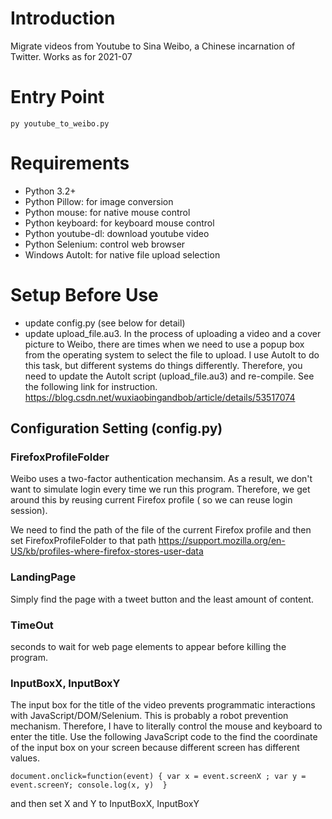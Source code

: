 # Introduction

Migrate videos from Youtube to Sina Weibo, a Chinese incarnation of Twitter.  Works as for 2021-07 

# Entry Point

`py youtube_to_weibo.py`

# Requirements

* Python 3.2+
* Python Pillow: for image conversion
* Python mouse: for native mouse control
* Python keyboard: for keyboard mouse control
* Python youtube-dl: download youtube video 
* Python Selenium: control web browser
* Windows AutoIt: for native file upload selection

# Setup Before Use
* update config.py (see below for detail)
* update upload_file.au3. In the process of uploading a video and a cover picture to Weibo, there are times when we need to use a popup box from the operating system to select the file to upload. I use AutoIt to do this task, but different systems do things differently. Therefore, you need to update the AutoIt script (upload_file.au3) and re-compile. See the following link for instruction. 
https://blog.csdn.net/wuxiaobingandbob/article/details/53517074

## Configuration Setting (config.py)

### FirefoxProfileFolder

Weibo uses a two-factor authentication mechansim. As a result, we don't want to simulate login every time we run this program. Therefore, we get around this by reusing current Firefox profile ( so we can reuse login session). 

We need to find the path of the file of the current Firefox profile and then set FirefoxProfileFolder to that path
https://support.mozilla.org/en-US/kb/profiles-where-firefox-stores-user-data

### LandingPage
Simply find the page with a tweet button and the least amount of content. 

### TimeOut
seconds to wait for web page elements to appear before killing the program. 

### InputBoxX, InputBoxY
The input box for the title of the video prevents programmatic interactions with JavaScript/DOM/Selenium. This is probably a robot prevention mechanism. Therefore, I have to literally control the mouse and keyboard to enter the title. Use the following JavaScript code to the find the coordinate of the input box on your screen because different screen has different values.  

`document.onclick=function(event) {
    var x = event.screenX ;
    var y = event.screenY;
    console.log(x, y) 
}`

and then set X and Y to InputBoxX, InputBoxY
